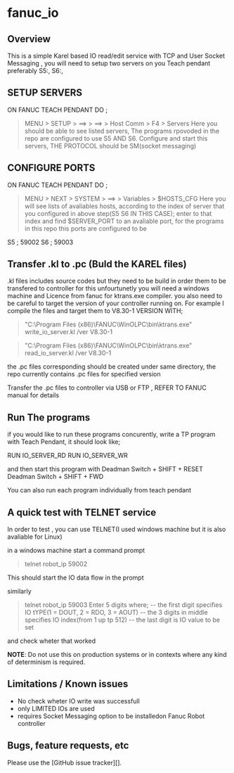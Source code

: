 # fanuc_io

## Overview

This is a simple Karel based IO read/edit service with TCP and User Socket Messaging , you will need to setup two servers on you Teach pendant
preferably S5:, S6:,

## SETUP SERVERS
ON FANUC TEACH PENDANT DO ; 
> MENU > SETUP > ==> > ==> > Host Comm > F4 > Servers
Here you should be able to see listed servers, The programs rpovoded in the repo are configured to use S5 AND S6.
Configure and start this servers, THE PROTOCOL should be SM(socket messaging)

## CONFIGURE PORTS
ON FANUC TEACH PENDANT DO ; 
> MENU > NEXT > SYSTEM > ==> > Variables > $HOSTS_CFG 
Here you will see lists of avaliables hosts, according to the index of server that you configured in above step(S5 S6 IN THIS CASE);
enter to that index and find $SERVER_PORT to an avaliable port, for the programs in this repo this ports are configured to be 

S5 ; 59002
S6 ; 59003

## Transfer .kl to .pc (Buld the KAREL files)
.kl files includes source codes but they need to be build in order them to be transfered to controller
for this unfourtunetly you will need a windows machine and Licence from fanuc for ktrans.exe compiler. you also need to be careful to target the version of your controller running on. For example I compile the files and target them to V8.30-1 VERSION WITH;

> "C:\Program Files (x86)\FANUC\WinOLPC\bin\ktrans.exe" write_io_server.kl /ver V8.30-1

> "C:\Program Files (x86)\FANUC\WinOLPC\bin\ktrans.exe" read_io_server.kl /ver V8.30-1

the .pc files corresponding should be created under same directory, the repo currently contains .pc files for specified version 
 
Transfer the .pc files to controller via USB or FTP , REFER TO FANUC manual for details

## Run The programs
if you would like to run these programs concurently, write a TP program with Teach Pendant, it should look like;

RUN IO_SERVER_RD
RUN IO_SERVER_WR

and then start this program with 
Deadman Switch + SHIFT + RESET
Deadman Switch + SHIFT + FWD

You can also run each program individually from teach pendant

 ## A quick test with TELNET service

 In order to test , you can use TELNET(I used windows machine but it is also avaliable for Linux)

in a windows machine start a command prompt 

> telnet robot_ip 59002 

This should start the IO data flow in the prompt

similarly
> telnet robot_ip 59003
Enter 5 digits
where;
-- the first digit specifies IO tYPE(1 = DOUT, 2 = RDO, 3 = AOUT)
-- the 3 digits in middle specifies IO index(from 1 up tp 512)
-- the last digit is IO value to be set

and check wheter that worked

**NOTE**: Do not use this on production systems or in contexts where any kind
of determinism is required.


## Limitations / Known issues
* No check wheter IO write was successfull
* only LIMITED IOs are used
* requires Socket Messaging option to be installedon Fanuc Robot controller


## Bugs, feature requests, etc

Please use the [GitHub issue tracker][].

